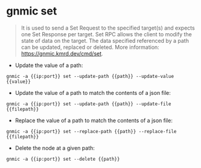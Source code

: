 # gnmic set

> It is used to send a Set Request to the specified target(s) and expects one Set Response per target.
> Set RPC allows the client to modify the state of data on the target. The data specified referenced by a path can be updated, replaced or deleted.
> More information: <https://gnmic.kmrd.dev/cmd/set>.

- Update the value of a path:

`gnmic -a {{ip:port}} set --update-path {{path}} --update-value {{value}}`

- Update the value of a path to match the contents of a json file:

`gnmic -a {{ip:port}} set --update-path {{path}} --update-file {{filepath}}`

- Replace the value of a path to match the contents of a json file:

`gnmic -a {{ip:port}} set --replace-path {{path}} --replace-file {{filepath}}`

- Delete the node at a given path:

`gnmic -a {{ip:port}} set --delete {{path}}`
